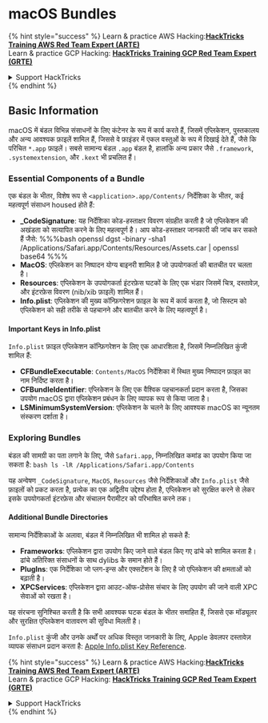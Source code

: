 # macOS Bundles

{% hint style="success" %}
Learn & practice AWS Hacking:<img src="/.gitbook/assets/arte.png" alt="" data-size="line">[**HackTricks Training AWS Red Team Expert (ARTE)**](https://training.hacktricks.xyz/courses/arte)<img src="/.gitbook/assets/arte.png" alt="" data-size="line">\
Learn & practice GCP Hacking: <img src="/.gitbook/assets/grte.png" alt="" data-size="line">[**HackTricks Training GCP Red Team Expert (GRTE)**<img src="/.gitbook/assets/grte.png" alt="" data-size="line">](https://training.hacktricks.xyz/courses/grte)

<details>

<summary>Support HackTricks</summary>

* Check the [**subscription plans**](https://github.com/sponsors/carlospolop)!
* **Join the** 💬 [**Discord group**](https://discord.gg/hRep4RUj7f) or the [**telegram group**](https://t.me/peass) or **follow** us on **Twitter** 🐦 [**@hacktricks\_live**](https://twitter.com/hacktricks\_live)**.**
* **Share hacking tricks by submitting PRs to the** [**HackTricks**](https://github.com/carlospolop/hacktricks) and [**HackTricks Cloud**](https://github.com/carlospolop/hacktricks-cloud) github repos.

</details>
{% endhint %}

## Basic Information

macOS में बंडल विभिन्न संसाधनों के लिए कंटेनर के रूप में कार्य करते हैं, जिसमें एप्लिकेशन, पुस्तकालय और अन्य आवश्यक फ़ाइलें शामिल हैं, जिससे वे फ़ाइंडर में एकल वस्तुओं के रूप में दिखाई देते हैं, जैसे कि परिचित `*.app` फ़ाइलें। सबसे सामान्य बंडल `.app` बंडल है, हालांकि अन्य प्रकार जैसे `.framework`, `.systemextension`, और `.kext` भी प्रचलित हैं।

### Essential Components of a Bundle

एक बंडल के भीतर, विशेष रूप से `<application>.app/Contents/` निर्देशिका के भीतर, कई महत्वपूर्ण संसाधन housed होते हैं:

* **\_CodeSignature**: यह निर्देशिका कोड-हस्ताक्षर विवरण संग्रहीत करती है जो एप्लिकेशन की अखंडता को सत्यापित करने के लिए महत्वपूर्ण है। आप कोड-हस्ताक्षर जानकारी की जांच कर सकते हैं जैसे: %%%bash openssl dgst -binary -sha1 /Applications/Safari.app/Contents/Resources/Assets.car | openssl base64 %%%
* **MacOS**: एप्लिकेशन का निष्पादन योग्य बाइनरी शामिल है जो उपयोगकर्ता की बातचीत पर चलता है।
* **Resources**: एप्लिकेशन के उपयोगकर्ता इंटरफ़ेस घटकों के लिए एक भंडार जिसमें चित्र, दस्तावेज़, और इंटरफ़ेस विवरण (nib/xib फ़ाइलें) शामिल हैं।
* **Info.plist**: एप्लिकेशन की मुख्य कॉन्फ़िगरेशन फ़ाइल के रूप में कार्य करता है, जो सिस्टम को एप्लिकेशन को सही तरीके से पहचानने और बातचीत करने के लिए महत्वपूर्ण है।

#### Important Keys in Info.plist

`Info.plist` फ़ाइल एप्लिकेशन कॉन्फ़िगरेशन के लिए एक आधारशिला है, जिसमें निम्नलिखित कुंजी शामिल हैं:

* **CFBundleExecutable**: `Contents/MacOS` निर्देशिका में स्थित मुख्य निष्पादन फ़ाइल का नाम निर्दिष्ट करता है।
* **CFBundleIdentifier**: एप्लिकेशन के लिए एक वैश्विक पहचानकर्ता प्रदान करता है, जिसका उपयोग macOS द्वारा एप्लिकेशन प्रबंधन के लिए व्यापक रूप से किया जाता है।
* **LSMinimumSystemVersion**: एप्लिकेशन के चलने के लिए आवश्यक macOS का न्यूनतम संस्करण दर्शाता है।

### Exploring Bundles

बंडल की सामग्री का पता लगाने के लिए, जैसे `Safari.app`, निम्नलिखित कमांड का उपयोग किया जा सकता है: `bash ls -lR /Applications/Safari.app/Contents`

यह अन्वेषण `_CodeSignature`, `MacOS`, `Resources` जैसे निर्देशिकाओं और `Info.plist` जैसे फ़ाइलों को प्रकट करता है, प्रत्येक का एक अद्वितीय उद्देश्य होता है, एप्लिकेशन को सुरक्षित करने से लेकर इसके उपयोगकर्ता इंटरफ़ेस और संचालन पैरामीटर को परिभाषित करने तक।

#### Additional Bundle Directories

सामान्य निर्देशिकाओं के अलावा, बंडल में निम्नलिखित भी शामिल हो सकते हैं:

* **Frameworks**: एप्लिकेशन द्वारा उपयोग किए जाने वाले बंडल किए गए ढांचे को शामिल करता है। ढांचे अतिरिक्त संसाधनों के साथ dylibs के समान होते हैं।
* **PlugIns**: एक निर्देशिका जो प्लग-इन्स और एक्सटेंशन के लिए है जो एप्लिकेशन की क्षमताओं को बढ़ाती है।
* **XPCServices**: एप्लिकेशन द्वारा आउट-ऑफ-प्रोसेस संचार के लिए उपयोग की जाने वाली XPC सेवाओं को रखता है।

यह संरचना सुनिश्चित करती है कि सभी आवश्यक घटक बंडल के भीतर समाहित हैं, जिससे एक मॉड्यूलर और सुरक्षित एप्लिकेशन वातावरण की सुविधा मिलती है।

`Info.plist` कुंजी और उनके अर्थों पर अधिक विस्तृत जानकारी के लिए, Apple डेवलपर दस्तावेज़ व्यापक संसाधन प्रदान करता है: [Apple Info.plist Key Reference](https://developer.apple.com/library/archive/documentation/General/Reference/InfoPlistKeyReference/Introduction/Introduction.html).

{% hint style="success" %}
Learn & practice AWS Hacking:<img src="/.gitbook/assets/arte.png" alt="" data-size="line">[**HackTricks Training AWS Red Team Expert (ARTE)**](https://training.hacktricks.xyz/courses/arte)<img src="/.gitbook/assets/arte.png" alt="" data-size="line">\
Learn & practice GCP Hacking: <img src="/.gitbook/assets/grte.png" alt="" data-size="line">[**HackTricks Training GCP Red Team Expert (GRTE)**<img src="/.gitbook/assets/grte.png" alt="" data-size="line">](https://training.hacktricks.xyz/courses/grte)

<details>

<summary>Support HackTricks</summary>

* Check the [**subscription plans**](https://github.com/sponsors/carlospolop)!
* **Join the** 💬 [**Discord group**](https://discord.gg/hRep4RUj7f) or the [**telegram group**](https://t.me/peass) or **follow** us on **Twitter** 🐦 [**@hacktricks\_live**](https://twitter.com/hacktricks\_live)**.**
* **Share hacking tricks by submitting PRs to the** [**HackTricks**](https://github.com/carlospolop/hacktricks) and [**HackTricks Cloud**](https://github.com/carlospolop/hacktricks-cloud) github repos.

</details>
{% endhint %}
